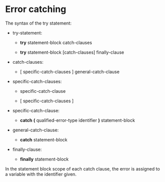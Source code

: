 

Error catching
==============

The syntax of the try statement:

-   try-statement:

    -   **try** statement-block catch-clauses

    -   **try** statement-block [catch-clauses] finally-clause

-   catch-clauses:

    -   [ specific-catch-clauses ] general-catch-clause


-   specific-catch-clauses:

    -   specific-catch-clause

    -   [ specific-catch-clauses ]

-   specific-catch-clause:

    -   **catch** **(** qualified-error-type identifier **)** statement-block


-   general-catch-clause:

    -   **catch** statement-block


-   finally-clause:

    -   **finally** statement-block

In the statement block scope of each catch clause, the error is assigned to a variable with the identifier given.